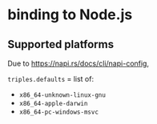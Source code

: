# binding to Node.js

## Supported platforms

Due to https://napi.rs/docs/cli/napi-config,

`triples.defaults` = list of:

- `x86_64-unknown-linux-gnu`
- `x86_64-apple-darwin`
- `x86_64-pc-windows-msvc`
